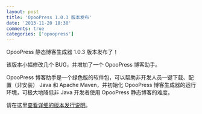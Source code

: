 ```yaml
---
layout: post
title: 'OpooPress 1.0.3 版本发布'
date: '2013-11-20 18:30'
comments: true
categories: ['opoopress']
---
```


OpooPress 静态博客生成器 1.0.3 版本发布了！

该版本小幅修改几个 BUG，并增加了一个 OpooPress 博客助手。

OpooPress 博客助手是一个绿色版的软件包，可以帮助非开发人员一键下载、配置（非安装） Java 和 Apache Maven，并初始化 OpooPress 博客生成器的运行环境，可极大地降低非 Java 开发者使用 OpooPress 静态博客的难度。

请在这里[查看详细的版本发行说明](/zh/docs/#release-notes-v1.0.3)。